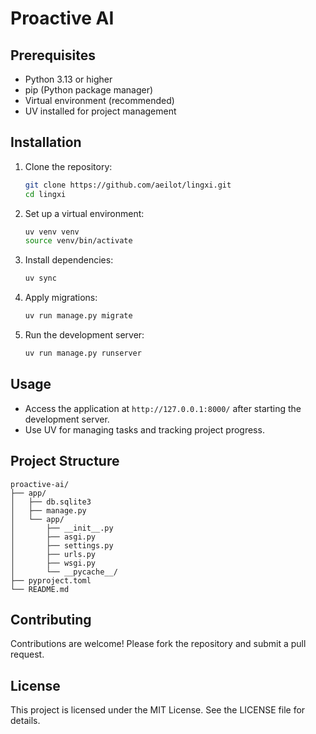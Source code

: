 # Proactive AI

## Prerequisites
- Python 3.13 or higher
- pip (Python package manager)
- Virtual environment (recommended)
- UV installed for project management

## Installation

1. Clone the repository:
   ```bash
   git clone https://github.com/aeilot/lingxi.git
   cd lingxi
   ```

2. Set up a virtual environment:
   ```bash
   uv venv venv
   source venv/bin/activate
   ```

3. Install dependencies:
   ```bash
   uv sync
   ```

3. Apply migrations:
   ```bash
   uv run manage.py migrate
   ```

4. Run the development server:
   ```bash
   uv run manage.py runserver
   ```

## Usage
- Access the application at `http://127.0.0.1:8000/` after starting the development server.
- Use UV for managing tasks and tracking project progress.

## Project Structure
```
proactive-ai/
├── app/
│   ├── db.sqlite3
│   ├── manage.py
│   └── app/
│       ├── __init__.py
│       ├── asgi.py
│       ├── settings.py
│       ├── urls.py
│       ├── wsgi.py
│       └── __pycache__/
├── pyproject.toml
└── README.md
```

## Contributing
Contributions are welcome! Please fork the repository and submit a pull request.

## License
This project is licensed under the MIT License. See the LICENSE file for details.
